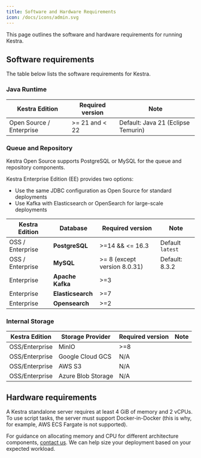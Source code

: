```yaml
---
title: Software and Hardware Requirements
icon: /docs/icons/admin.svg
---
```


This page outlines the software and hardware requirements for running Kestra.

## Software requirements

The table below lists the software requirements for Kestra.

### Java Runtime

| Kestra Edition | Required version | Note                             |
|----------------|------------------|----------------------------------|
| Open Source / Enterprise | >= 21 and < 22 | Default: Java 21 (Eclipse Temurin) |

### Queue and Repository

Kestra Open Source supports PostgreSQL or MySQL for the queue and repository components.

Kestra Enterprise Edition (EE) provides two options:
- Use the same JDBC configuration as Open Source for standard deployments
- Use Kafka with Elasticsearch or OpenSearch for large-scale deployments

| Kestra Edition    | Database                 | Required version          | Note           |
|-------------------|--------------------------|---------------------------|----------------|
| OSS / Enterprise    | **PostgreSQL**           | >=14 && <= 16.3             | Default `latest` |
| OSS / Enterprise | **MySQL** | >= 8 (except version 8.0.31) | Default: 8.3.2 |
| Enterprise        | **Apache Kafka**         | >=3                       |                |
| Enterprise        | **Elasticsearch**        | >=7                       |                |
| Enterprise        | **Opensearch**           | >=2                       |                |

### Internal Storage

| Kestra Edition    | Storage Provider   | Required version          | Note                             |
|-------------------|--------------------|---------------------------|----------------------------------|
| OSS/Enterprise    | MinIO              | >=8                       |                                  |
| OSS/Enterprise    | Google Cloud GCS   | N/A                       |                                  |
| OSS/Enterprise    | AWS S3             | N/A                       |                                  |
| OSS/Enterprise    | Azure Blob Storage | N/A                       |                                  |


## Hardware requirements

A Kestra standalone server requires at least 4 GiB of memory and 2 vCPUs. To use script tasks, the server must support Docker-in-Docker (this is why, for example, AWS ECS Fargate is not supported).

For guidance on allocating memory and CPU for different architecture components, [contact us](/demo). We can help size your deployment based on your expected workload.
